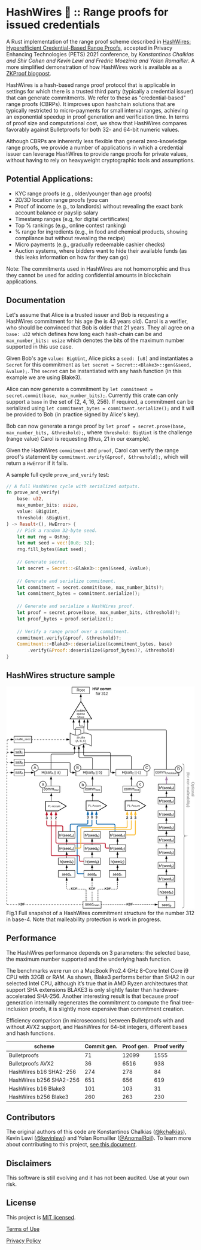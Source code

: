 # HashWires 🐙 :: Range proofs for issued credentials 

A Rust implementation of the range proof scheme described in [HashWires: Hyperefficient Credential-Based Range Proofs](https://eprint.iacr.org/2021/297), accepted in Privacy Enhancing Technologies (PETS) 2021 conference, by *Konstantinos Chalkias and Shir Cohen and Kevin Lewi and Fredric Moezinia and Yolan Romailler*. A more simplified demonstration of how HashWires work is available as a [ZKProof blogpost](https://zkproof.org/2021/05/05/hashwires-range-proofs-from-hash-functions/).

HashWires is a hash-based range proof protocol that is applicable in settings for which there is a trusted third party 
(typically a credential issuer) that can generate commitments. We refer to these as "credential-based" range proofs 
(CBRPs). It improves upon hashchain solutions that are typically restricted to micro-payments for small interval ranges,
achieving an exponential speedup in proof generation and verification time. In terms of proof size and computational 
cost, we show that HashWires compares favorably against Bulletproofs for both 32- and 64-bit numeric values. 

Although CBRPs are inherently less flexible than general zero-knowledge range proofs, we provide a number of 
applications in which a credential issuer can leverage HashWires to provide range proofs for private values, 
without having to rely on heavyweight cryptographic tools and assumptions.

## Potential Applications:
- KYC range proofs (e.g., older/younger than age proofs)
- 2D/3D location range proofs (you can 
- Proof of income (e.g., to landlords) without revealing the exact bank account balance or payslip salary
- Timestamp ranges (e.g, for digital certificates)
- Top % rankings (e.g., online contest ranking)
- % range for ingredients (e.g., in food and chemical products, showing compliance but without revealing the recipe)
- Micro payments (e.g., gradually redeemable cashier checks)
- Auction systems, where bidders want to hide their available funds (as this leaks information on how far they can go)

Note: The commitments used in HashWires are not homomorphic and thus they cannot be used for adding confidential amounts 
in blockchain applications.

Documentation
-------------

Let's assume that Alice is a trusted issuer and Bob is requesting a HashWires commitment for his age (he is 43 years 
old). Carol is a verifier, who should be convinced that Bob is older that 21 years. They all agree on a `base: u32` 
which defines how long each hash-chain can be and `max_number_bits: usize` which denotes the bits of the maximum number 
supported in this use case.

Given Bob's age `value: BigUint`, Alice picks a `seed: [u8]` and instantiates a `Secret` for this commitment as 
`let secret = Secret::<Blake3>::gen(&seed, &value);`. The `secret` can be instantiated with any hash function (in 
this example we are using Blake3).

Alice can now generate a commitment by `let commitment = secret.commit(base, max_number_bits);`. Currently this crate 
can only support a `base` in the set of {2, 4, 16, 256}. If required, a commitment can be serialized using 
`let commitment_bytes = commitment.serialize();` and it will be provided to Bob (in practice signed by Alice's key).

Bob can now generate a range proof by `let proof = secret.prove(base, max_number_bits, &threshold);`, where 
`threshold: BigUint` is the challenge (range value) Carol is requesting (thus, 21 in our example).

Given the HashWires `commitment` and `proof`, Carol can verify the range proof's statement by 
`commitment.verify(&proof, &threshold);`, which will return a `HwError` if it fails.

A sample full cycle `prove_and_verify` test: 
```Rust
// A full HashWires cycle with serialized outputs.
fn prove_and_verify(
    base: u32,
    max_number_bits: usize,
    value: &BigUint,
    threshold: &BigUint,
) -> Result<(), HwError> {
    // Pick a random 32-byte seed.
    let mut rng = OsRng;
    let mut seed = vec![0u8; 32];
    rng.fill_bytes(&mut seed);

    // Generate secret.
    let secret = Secret::<Blake3>::gen(&seed, &value);

    // Generate and serialize commitment.
    let commitment = secret.commit(base, max_number_bits)?;
    let commitment_bytes = commitment.serialize();

    // Generate and serialize a HashWires proof.
    let proof = secret.prove(base, max_number_bits, &threshold)?;
    let proof_bytes = proof.serialize();

    // Verify a range proof over a commitment.
    commitment.verify(&proof, &threshold)?;
    Commitment::<Blake3>::deserialize(&commitment_bytes, base)
        .verify(&Proof::deserialize(&proof_bytes)?, &threshold)
}
```

HashWires structure sample
--------------------------
![HashWires snapshot](https://github.com/novifinancial/hashwires/blob/master/images/HashWires.png?raw=true)
Fig.1 Full snapshot of a HashWires commitment structure for the number 312 in base-4. Note that malleability 
protection is work in progress.

Performance
-----------
The HashWires performance depends on 3 parameters: the selected base, the maximum number supported and the underlying 
hash function.

The benchmarks were run on a MacBook Pro2.4 GHz 8-Core Intel Core i9 CPU with 32GB or RAM.
As shown, Blake3 performs better than SHA2 in our selected Intel CPU, although it’s true that in AMD Ryzen architectures
that support SHA extensions BLAKE3 is only slightly faster than hardware-accelerated SHA-256. 
Another interesting result is that because proof generation internally regenerates the commitment to compute the final 
tree-inclusion proofs, it is slightly more expensive than commitment creation.

Efficiency comparison (in microseconds) between Bulletproofs with and without AVX2 support, and HashWires for 64-bit 
integers, different bases and hash functions.

| scheme                  | Commit gen. | Proof gen. | Proof verify |
| ----------------------- | ----------- | ---------- | ------------ |
| Bulletproofs            | 71          | 12099      | 1555         |
| Bulletproofs AVX2       | 36          | 6516       | 938          |
| HashWires b16 SHA2-256  | 274         | 278        | 84           |
| HashWires b256 SHA2-256 | 651         | 656        | 619          |
| HashWires b16 Blake3    | 101         | 103        | 31           |
| HashWires b256 Blake3   | 260         | 263        | 230          |

Contributors
------------

The original authors of this code are Konstantinos Chalkias
([@kchalkias](https://github.com/kchalkias)), Kevin Lewi ([@kevinlewi](https://github.com/kevinlewi)) and Yolan Romailler ([@AnomalRoil](https://github.com/AnomalRoil)).
To learn more about contributing to this project, [see this document](./CONTRIBUTING.md).

Disclaimers
------------
This software is still evolving and it has not been audited. Use at your own risk.

License
-------

This project is [MIT licensed](./LICENSE).

[Terms of Use](https://opensource.facebook.com/legal/terms/)

[Privacy Policy](https://opensource.facebook.com/legal/privacy/)

